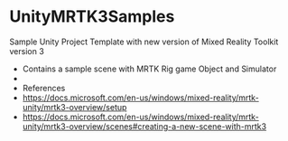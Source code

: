 # UnityMRTK3Samples
Sample Unity Project Template with new version of Mixed Reality Toolkit version 3 
- Contains a sample scene with MRTK Rig game Object and Simulator 
- 
- References 
-   https://docs.microsoft.com/en-us/windows/mixed-reality/mrtk-unity/mrtk3-overview/setup
-   https://docs.microsoft.com/en-us/windows/mixed-reality/mrtk-unity/mrtk3-overview/scenes#creating-a-new-scene-with-mrtk3
